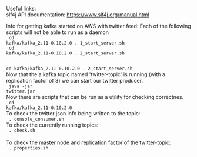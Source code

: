 Useful links: </br>
slf4j API documentation: https://www.slf4j.org/manual.html


Info for getting kafka started on AWS with twitter feed:
Each of the following scripts will not be able to run as a daemon
</br>
<code>
cd kafka/kafka_2.11-0.10.2.0
. 1_start_server.sh
</code>
</br>
<code>
cd kafka/kafka_2.11-0.10.2.0
. 2_start_server.sh
</br>
</code>
</br>
<code>
cd kafka/kafka_2.11-0.10.2.0
. 2_start_server.sh
</code>
</br>
Now that the a kafka topic named 'twitter-topic' is running (with a replication
factor of 3) we can start our twitter producer. 
</br>
<code>
java -jar twitter.jar 
</code>
</br>
Now there are scripts that can be run as a utility for checking correctnes.
</br>
<code>
cd kafka/kafka_2.11-0.10.2.0
</code>
</br>
To check the twitter json info being written to the topic:
</br>
<code>
. console_consumer.sh
</code>
</br>
To check the currently running topics:
</br>
<code>
. check.sh
</code>
</br>
To check the master node and replication factor of the twitter-topic:
</br>
<code>
. properties.sh
</code>


